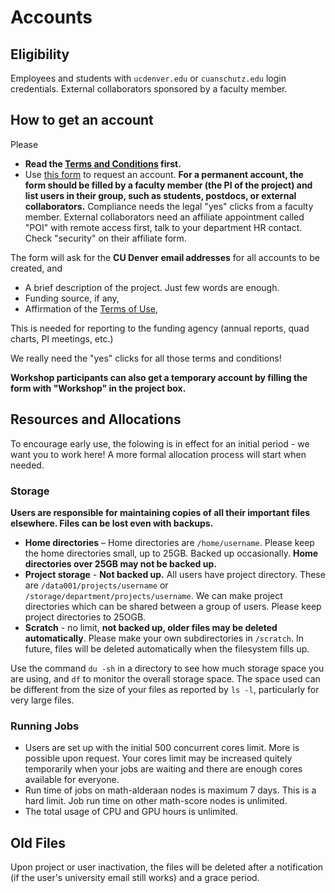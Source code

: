 # Accounts
## Eligibility
Employees and students with `ucdenver.edu` or `cuanschutz.edu` login credentials. 
External collaborators sponsored by a faculty member.

## How to get an account

Please 

  * **Read the [Terms and Conditions](../TermsandConditions) first.**
  * Use [this form](https://forms.office.com/r/GQ9ef7ei4i) to request an account. **For a permanent account, the form should be filled by a faculty member (the PI of the project) and list users in their group, such as students, postdocs, or external collaborators.** Compliance needs the legal "yes" clicks from a faculty member. External collaborators need an affiliate appointment called "POI" with remote access first, talk to your department HR contact. Check "security" on their affiliate form.

The form will ask for the **CU Denver email addresses** for all accounts to be created, and

  * A brief description of the project. Just few words are enough. 
  * Funding source, if any,
  * Affirmation of the [Terms of Use](../#terms-of-use),

This is needed for reporting to the funding agency (annual reports, quad charts, PI meetings, etc.)

We really need the "yes" clicks for all those terms and conditions!

**Workshop participants can also get a temporary account by filling the form with "Workshop" in the project box.**


## Resources and Allocations

To encourage early use, the folowing is in effect for an initial period - we want you to work here! A more formal allocation process will start when needed.

### Storage

**Users are responsible for maintaining copies of all their important files elsewhere. Files can be lost even with backups.**

  * **Home directories** – Home directories are `/home/username`. Please keep the home directories small, up to 25GB. Backed up occasionally. **Home directories over 25GB may not be backed up.** 
  * **Project storage** -  **Not backed up.**  All users have project directory. These are `/data001/projects/username` or `/storage/department/projects/username`. We can make project directories which can be shared between a group of users. Please keep project directories to 25OGB.
  * **Scratch** - no limit, **not backed up, older files may be deleted automatically**. Please make your own subdirectories in `/scratch`. In future, files will be deleted automatically when the filesystem fills up.

Use the command `du -sh` in a directory to see how much storage space you are using, and `df` to monitor the overall storage space. The space used can be different from the size of your files as reported by `ls -l`, particularly for very large files.

### Running Jobs

  * Users are set up with the initial 500 concurrent cores limit. More is possible upon request. Your cores limit may be increased quitely temporarily when your jobs are waiting and there are enough cores available for everyone.
  * Run time of jobs on math-alderaan nodes is maximum 7 days. This is a hard limit. Job run time on other math-score nodes is unlimited.
  * The total usage of CPU and GPU hours is unlimited.

<!-- 

### Storage 

!Files with oldest access date may be purged automatically when the scratch space usage is over 80%.
 
  * **Home directories** are `/home/username`. Home directories up to 25GB are backed up occasionally. The default allocation is planned to be 25GB per user in future. 




The planned allocaton  in future are:

* **Small** - up to 30,000 Alderaan core hours, max 128 concurrent cores per user, standard storage. Automatic with an account.
* **Medium** - up to 150,000 Alderaan core hours, max 640 concurrent cores, additional storage.
* **Large** - larger than medium. 

Jobs are charged for the total reserved core time, whether used or not. 
Jobs on Alderaan GPU/high memory nodes are charged for all 64 cores on the node. 

-->

## Old Files
 
Upon project or user inactivation, the files will be deleted after a notification (if the user's university email still works) and a grace period. 


